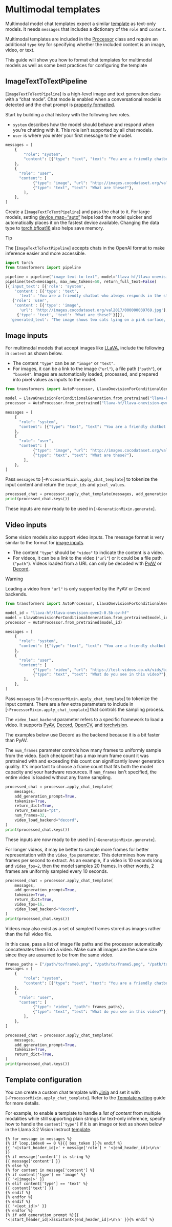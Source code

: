 <!--Copyright 2025 The HuggingFace Team. All rights reserved.

Licensed under the Apache License, Version 2.0 (the "License"); you may not use this file except in compliance with
the License. You may obtain a copy of the License at

http://www.apache.org/licenses/LICENSE-2.0

Unless required by applicable law or agreed to in writing, software distributed under the License is distributed on
an "AS IS" BASIS, WITHOUT WARRANTIES OR CONDITIONS OF ANY KIND, either express or implied. See the License for the
specific language governing permissions and limitations under the License.

⚠️ Note that this file is in Markdown but contains specific syntax for our doc-builder (similar to MDX) that may not be
rendered properly in your Markdown viewer.

-->

# Multimodal templates

Multimodal model chat templates expect a similar [template](./chat_templating) as text-only models. It needs `messages` that includes a dictionary of the `role` and `content`.

Multimodal templates are included in the [Processor](./processors) class and require an additional `type` key for specifying whether the included content is an image, video, or text.

This guide will show you how to format chat templates for multimodal models as well as some best practices for configuring the template

## ImageTextToTextPipeline

[`ImageTextToTextPipeline`] is a high-level image and text generation class with a “chat mode”. Chat mode is enabled when a conversational model is detected and the chat prompt is [properly formatted](./llm_tutorial#wrong-prompt-format).

Start by building a chat history with the following two roles.

- `system` describes how the model should behave and respond when you’re chatting with it. This role isn’t supported by all chat models.
- `user` is where you enter your first message to the model.

```py
messages = [
    {
        "role": "system",
        "content": [{"type": "text", "text": "You are a friendly chatbot who always responds in the style of a pirate"}],
    },
    {
      "role": "user",
      "content": [
            {"type": "image", "url": "http://images.cocodataset.org/val2017/000000039769.jpg"},
            {"type": "text", "text": "What are these?"},
        ],
    },
]
```

Create a [`ImageTextToTextPipeline`] and pass the chat to it. For large models, setting [device_map=“auto”](./models#big-model-inference) helps load the model quicker and automatically places it on the fastest device available. Changing the data type to [torch.bfloat16](./models#model-data-type) also helps save memory.

> [!TIP]
> The [`ImageTextToTextPipeline`] accepts chats in the OpenAI format to make inference easier and more accessible. 

```python
import torch
from transformers import pipeline

pipeline = pipeline("image-text-to-text", model="llava-hf/llava-onevision-qwen2-0.5b-ov-hf", device_map="auto", torch_dtype=torch.float16)
pipeline(text=messages, max_new_tokens=50, return_full_text=False)
[{'input_text': [{'role': 'system',
    'content': [{'type': 'text',
      'text': 'You are a friendly chatbot who always responds in the style of a pirate'}]},
   {'role': 'user',
    'content': [{'type': 'image',
      'url': 'http://images.cocodataset.org/val2017/000000039769.jpg'},
     {'type': 'text', 'text': 'What are these?'}]}],
  'generated_text': 'The image shows two cats lying on a pink surface, which appears to be a cushion or a soft blanket. The cat on the left has a striped coat, typical of tabby cats, and is lying on its side with its head resting on the'}]
```

## Image inputs

For multimodal models that accept images like [LLaVA](./model_doc/llava), include the following in `content` as shown below.

- The content `"type"` can be an `"image"` or `"text"`.
- For images, it can be a link to the image (`"url"`), a file path (`"path"`), or `"base64"`. Images are automatically loaded, processed, and prepared into pixel values as inputs to the model.

```python
from transformers import AutoProcessor, LlavaOnevisionForConditionalGeneration

model = LlavaOnevisionForConditionalGeneration.from_pretrained("llava-hf/llava-onevision-qwen2-0.5b-ov-hf")
processor = AutoProcessor.from_pretrained("llava-hf/llava-onevision-qwen2-0.5b-ov-hf")

messages = [
    {
      "role": "system",
      "content": [{"type": "text", "text": "You are a friendly chatbot who always responds in the style of a pirate"}],
    },
    {
      "role": "user",
      "content": [
            {"type": "image", "url": "http://images.cocodataset.org/val2017/000000039769.jpg"},
            {"type": "text", "text": "What are these?"},
        ],
    },
]
```

Pass `messages` to [`~ProcessorMixin.apply_chat_template`] to tokenize the input content and return the `input_ids` and `pixel_values`.

```py
processed_chat = processor.apply_chat_template(messages, add_generation_prompt=True, tokenize=True, return_dict=True, return_tensors="pt")
print(processed_chat.keys())
```

These inputs are now ready to be used in [`~GenerationMixin.generate`].

## Video inputs

Some vision models also support video inputs. The message format is very similar to the format for [image inputs](#image-inputs).

- The content `"type"` should be `"video"` to indicate the content is a video.
- For videos, it can be a link to the video (`"url"`) or it could be a file path (`"path"`). Videos loaded from a URL can only be decoded with [PyAV](https://pyav.basswood-io.com/docs/stable/) or [Decord](https://github.com/dmlc/decord).

> [!WARNING]
> Loading a video from `"url"` is only supported by the PyAV or Decord backends.

```python
from transformers import AutoProcessor, LlavaOnevisionForConditionalGeneration

model_id = "llava-hf/llava-onevision-qwen2-0.5b-ov-hf"
model = LlavaOnevisionForConditionalGeneration.from_pretrained(model_id)
processor = AutoProcessor.from_pretrained(model_id)

messages = [
    {
      "role": "system",
      "content": [{"type": "text", "text": "You are a friendly chatbot who always responds in the style of a pirate"}],
    },
    {
      "role": "user",
      "content": [
            {"type": "video", "url": "https://test-videos.co.uk/vids/bigbuckbunny/mp4/h264/720/Big_Buck_Bunny_720_10s_10MB.mp4"},
            {"type": "text", "text": "What do you see in this video?"},
        ],
    },
]
```

Pass `messages` to [`~ProcessorMixin.apply_chat_template`] to tokenize the input content. There are a few extra parameters to include in [`~ProcessorMixin.apply_chat_template`] that controls the sampling process.

The `video_load_backend` parameter refers to a specific framework to load a video. It supports [PyAV](https://pyav.basswood-io.com/docs/stable/), [Decord](https://github.com/dmlc/decord), [OpenCV](https://github.com/opencv/opencv), and [torchvision](https://pytorch.org/vision/stable/index.html).

The examples below use Decord as the backend because it is a bit faster than PyAV.

<hfoptions id="sampling">
<hfoption id="fixed number of frames">

The `num_frames` parameter controls how many frames to uniformly sample from the video. Each checkpoint has a maximum frame count it was pretrained with and exceeding this count can significantly lower generation quality. It's important to choose a frame count that fits both the model capacity and your hardware resources. If `num_frames` isn't specified, the entire video is loaded without any frame sampling.


```python
processed_chat = processor.apply_chat_template(
    messages,
    add_generation_prompt=True,
    tokenize=True,
    return_dict=True,
    return_tensors="pt",
    num_frames=32,
    video_load_backend="decord",
)
print(processed_chat.keys())
```

These inputs are now ready to be used in [`~GenerationMixin.generate`].

</hfoption>
<hfoption id="fps">

For longer videos, it may be better to sample more frames for better representation with the `video_fps` parameter. This determines how many frames per second to extract. As an example, if a video is 10 seconds long and `video_fps=2`, then the model samples 20 frames. In other words, 2 frames are uniformly sampled every 10 seconds.

```py
processed_chat = processor.apply_chat_template(
    messages,
    add_generation_prompt=True,
    tokenize=True,
    return_dict=True,
    video_fps=16,
    video_load_backend="decord",
)
print(processed_chat.keys())
```

</hfoption>
<hfoption id="list of image frames">

Videos may also exist as a set of sampled frames stored as images rather than the full video file.

In this case, pass a list of image file paths and the processor automatically concatenates them into a video. Make sure all images are the same size since they are assumed to be from the same video.

```py
frames_paths = ["/path/to/frame0.png", "/path/to/frame5.png", "/path/to/frame10.png"]
messages = [
    {
        "role": "system",
        "content": [{"type": "text", "text": "You are a friendly chatbot who always responds in the style of a pirate"}],
    },
    {
      "role": "user",
      "content": [
            {"type": "video", "path": frames_paths},
            {"type": "text", "text": "What do you see in this video?"},
        ],
    },
]

processed_chat = processor.apply_chat_template(
    messages,
    add_generation_prompt=True,
    tokenize=True,
    return_dict=True,
)
print(processed_chat.keys())
```

</hfoption>
</hfoptions>

## Template configuration

You can create a custom chat template with [Jinja](https://jinja.palletsprojects.com/en/3.1.x/templates/) and set it with [`~ProcessorMixin.apply_chat_template`]. Refer to the [Template writing](./chat_templating_writing) guide for more details.

For example, to enable a template to handle a *list of content* from multiple modalities while still supporting plain strings for text-only inference, specify how to handle the `content['type']` if it is an image or text as shown below in the Llama 3.2 Vision Instruct [template](https://huggingface.co/meta-llama/Llama-3.2-11B-Vision-Instruct/blob/main/chat_template.json).

```jinja
{% for message in messages %}
{% if loop.index0 == 0 %}{{ bos_token }}{% endif %}
{{ '<|start_header_id|>' + message['role'] + '<|end_header_id|>\n\n' }}
{% if message['content'] is string %}
{{ message['content'] }}
{% else %}
{% for content in message['content'] %}
{% if content['type'] == 'image' %}
{{ '<|image|>' }}
{% elif content['type'] == 'text' %}
{{ content['text'] }}
{% endif %}
{% endfor %}
{% endif %}
{{ '<|eot_id|>' }}
{% endfor %}
{% if add_generation_prompt %}{{ '<|start_header_id|>assistant<|end_header_id|>\n\n' }}{% endif %}
```
